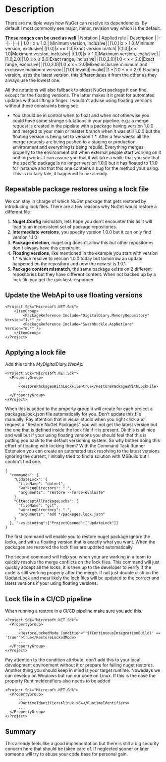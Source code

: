 ﻿# Description
There are multiple ways how NuGet can resolve its dependencies.
By default I most commonly see major, minor, revision way which is the default.

**These ranges can be used as well**
| Notation | Applied rule | Description |
|--|--|--|
| 1.0 | x ≥ 1.0 | Minimum version, inclusive|
|(1.0,)|x > 1.0|Minimum version, exclusive|
|[1.0]|x == 1.0|Exact version match|
|(,1.0]|x ≤ 1.0|Maximum version, inclusive|
|(,1.0)|x < 1.0|Maximum version, exclusive|
|[1.0,2.0]|1.0 ≤ x ≤ 2.0|Exact range, inclusive|
|(1.0,2.0)|1.0 < x < 2.0|Exact range, exclusive|
|[1.0,2.0)|1.0 ≤ x < 2.0|Mixed inclusive minimum and exclusive maximum version|
|(1.0)|invalid|invalid|
|1.*|1.0 ≤ x < 2.0| Floating version, uses the latest version, this differentiates it from the other as they always use the lowest one.

All the notations will also fallback to oldest NuGet package it can find, except for the floating versions. The latter makes it it great for automated updates without lifting a finger.
I wouldn't advise using floating versions without these constraints being set:
- You should be in control when to float and when not otherwise you could have some strange situtations in your pipeline.
e.g.: a merge request is created in the pipeline with a package having version 1.0.0 and merged to your main or master branch when it was still 1.0.0 but the floating version is being set to version 1.*.
After a few weeks all the merge requests are being pushed to a staging or production environment and everything is being rebuild. Everything merges properly to the environment but when external people start working on it nothing works. I can assure you that it will take a while that you see that the specific package is no longer version 1.0.0 but it has floated to 1.1.0 for instance and that this one contains a bug for the method your using. This is no fairy tale, it happened to me already.

## Repeatable package restores using a lock file
We can stay in charge of which NuGet package that gets restored by introducing lock files.
There are a few reasons why NuGet would restore a different file
1. **Nuget.Config** mismatch, lets hope you don't encounter this as it will lead to an inconsistent set of package repositories.
2. **Intermediate versions**, you specify version 1.0.0 but it can only find version 1.1.0 
3. **Package deletion**, nuget.org doesn't allow this but other repositories don't always have this constraint.
4. **Floating versions**, like mentioned in the example you start with version 1.* which resolve to version 1.0.0 today but tomorrow an update happened on the repository and now the newest is 1.0.1.
5. **Package content mismatch**, the same package exists on 2 different repositories but they have different content. When not backed up by a lock file you get the quickest responder.

## Update the WebApi to use floating versions
    <Project Sdk="Microsoft.NET.Sdk">
		<ItemGroup>
			<PackageReference Include="DigitalDiary.MemoryRepository" Version="1.*" />
			<PackageReference Include="Swashbuckle.AspNetCore" Version="6.*" />
		</ItemGroup>
    </Project>

## Applying a lock file
Add this to the *MyDigitalDiary.WebApi*

    <Project Sdk="Microsoft.NET.Sdk">
      <PropertyGroup>
    	  ...
    	  <RestorePackagesWithLockFile>true</RestorePackagesWithLockFile>
    	  ...
      </PropertyGroup>
    </Project>
When this is added to the property group it will create for each project a packages.lock.json file automatically for you. Don't update this file manually.
Pay attention that in visual studio when you right click and request a "Restore NuGet Packages" you will not get the latest version but the one that is defined inside the lock file if it is present.
Ok this is all nice and well but if your using floating versions you should feel that this is putting you back to the default versioning system. So why bother doing this effort of floating with locking them?
With the Command Task Runner Extension you can create an automated task resolving to the latest versions ignoring the current, I initially tried to find a solution with MSBuild but I couldn't find one.

	{
	  "commands": {
	    "UpdateLock": {
	      "fileName": "dotnet",
	      "workingDirectory": ".",
	      "arguments": "restore --force-evaluate"
	    },
	    "GitAcceptAllPackageLocks": {
	      "fileName": "git",
	      "workingDirectory": ".",
	      "arguments": "add */packages.lock.json"
	    }
	  }, "-vs-binding":{"ProjectOpened":["UpdateLock"]}
	}
The first command will enable you to restore nuget package ignore the locks, and with a floating version that is exactly what you want. When the packages are restored the lock files are updated automatically.

The second command will help you when your are working in a team to quickly resolve the merge conflicts on the lock files. This command will just quickly accept all the locks, it is then up to the developer to verify if the code is still working properly after the merge. If not just double click on the UpdateLock and most likely the lock files will be updated to the correct and latest versions if your using floating versions.

## Lock file in a CI/CD pipeline
When running a restore in a CI/CD pipeline make sure you add this.

    <Project Sdk="Microsoft.NET.Sdk">
      <PropertyGroup>
    	  ...
    	  <RestoreLockedMode Condition="'$(ContinuousIntegrationBuild)' == 'true'">true</RestoreLockedMode>
    	  ...
      </PropertyGroup>
    </Project>
Pay attention to the condition attribute, don't add this to your local development environment without it or prepare for failing nuget restores. Another thing you should keep in mind is your target runtime. Nowadays we can develop on Windows but run our code on Linux. If this is the case the property RuntimeIdentifiers also needs to be added

    <Project Sdk="Microsoft.NET.Sdk">
      <PropertyGroup>
    	  ...
    	  <RuntimeIdentifiers>linux-x64</RuntimeIdentifiers>
    	  ...
      </PropertyGroup>
    </Project>

## Summary
This already feels like a good implementation but there is still a big security concern here that should be taken care of.
If neglected sooner or later someone will try to abuse your code base for personal gain.